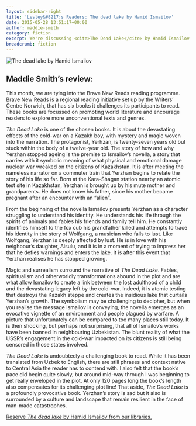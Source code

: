 ```yaml
---
layout: sidebar-right
title: 'Lesley&#8217;s Readers: The dead lake by Hamid Ismailov'
date: 2015-05-28 13:51:17+00:00
author: maddie-smith
category: fiction
excerpt: We're discussing <cite>The Dead Lake</cite> by Hamid Ismailov with Lesley Dolphin on BBC Radio Suffolk at 2.30pm on Monday 1 June.
breadcrumb: fiction
---
```

![The dead lake by Hamid Ismailov](/images/featured/featured-the-dead-lake.jpg)

## Maddie Smith&#8217;s review:

This month, we are tying into the Brave New Reads reading programme. Brave New Reads is a regional reading initiative set up by the Writers’ Centre Norwich, that has six books it challenges its participants to read. These books are focussed on promoting world literature and encourage readers to explore more unconventional texts and genres.

<cite>The Dead Lake</cite> is one of the chosen books. It is about the devastating effects of the cold-war on a Kazakh boy, with mystery and magic woven into the narration. The protagonist, Yerhzan, is twenty-seven years old but stuck within the body of a twelve-year old. The story of how and why Yerzhan stopped ageing is the premise to Ismailov’s novella, a story that carries with it symbolic meaning of what physical and emotional damage nuclear war wreaked on the citizens of Kazakhstan. It is after meeting the nameless narrator on a commuter train that Yerzhan begins to relate the story of his life so far. Born at the Kara-Shagan station nearby an atomic test site in Kazakhstan, Yerzhan is brought up by his mute mother and grandparents. He does not know his father, since his mother became pregnant after an encounter with an “alien”.

From the beginning of the novella Ismailov presents Yerzhan as a character struggling to understand his identity. He understands his life through the spirits of animals and fables his friends and family tell him. He constantly identifies himself to the fox cub his grandfather killed and attempts to trace his identity in the story of Wolfgang, a musician who falls to lust. Like Wolfgang, Yerzhan is deeply affected by lust. He is in love with his neighbour’s daughter, Aisulu, and it is in a moment of trying to impress her that he defies warnings and enters the lake. It is after this event that Yerzhan realises he has stopped growing.

Magic and surrealism surround the narrative of <cite>The Dead Lake</cite>. Fables, spiritualism and otherworldly transformations abound in the plot and are what allow Ismailov to create a link between the lost adulthood of a child and the devastating legacy left by the cold-war. Indeed, it is atomic testing that destroys the Kazakh steppe and creates the insidious lake that curtails Yerzhan’s growth. The symbolism may be challenging to decipher, but when you realise the message Ismailov is conveying, the novella emerges as an evocative vignette of an environment and people plagued by warfare. A picture that unfortunately can be compared to too many places still today. It is then shocking, but perhaps not surprising, that all of Ismailov’s works have been banned in neighbouring Uzbekistan. The blunt reality of what the USSR’s engagement in the cold-war impacted on its citizens is still being censored in those states involved.

<cite>The Dead Lake</cite> is undoubtedly a challenging book to read. While it has been translated from Uzbek to English, there are still phrases and context native to Central Asia the reader has to contend with. I also felt that the book’s pace did begin quite slowly, but around mid-way through I was beginning to get really enveloped in the plot. At only 120 pages long the book’s length also compensates for its challenging plot line! That aside, <cite>The Dead Lake</cite> is a profoundly provocative book. Yerzhan’s story is sad but it also is surrounded by a culture and landscape that remain resilient in the face of man-made catastrophes.

[Reserve <cite>The dead lake</cite> by Hamid Ismailov from our libraries.](https://suffolk.spydus.co.uk/cgi-bin/spydus.exe/ENQ/OPAC/BIBENQ/6372777?QRY=CTIBIB%3C%20IRN(32815664)&QRYTEXT=The%20dead%20lake)
